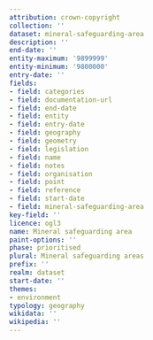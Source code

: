 ```yaml
---
attribution: crown-copyright
collection: ''
dataset: mineral-safeguarding-area
description: ''
end-date: ''
entity-maximum: '9899999'
entity-minimum: '9800000'
entry-date: ''
fields:
- field: categories
- field: documentation-url
- field: end-date
- field: entity
- field: entry-date
- field: geography
- field: geometry
- field: legislation
- field: name
- field: notes
- field: organisation
- field: point
- field: reference
- field: start-date
- field: mineral-safeguarding-area
key-field: ''
licence: ogl3
name: Mineral safeguarding area
paint-options: ''
phase: prioritised
plural: Mineral safeguarding areas
prefix: ''
realm: dataset
start-date: ''
themes:
- environment
typology: geography
wikidata: ''
wikipedia: ''
---
```

